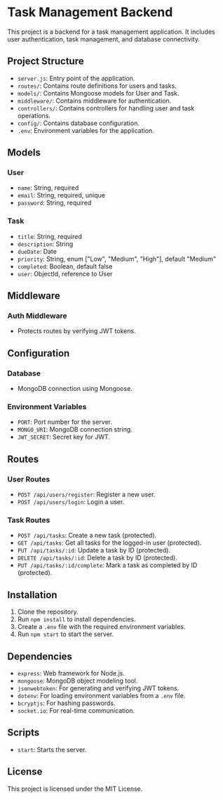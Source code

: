 # Task Management Backend

This project is a backend for a task management application. It includes user authentication, task management, and database connectivity.

## Project Structure

- `server.js`: Entry point of the application.
- `routes/`: Contains route definitions for users and tasks.
- `models/`: Contains Mongoose models for User and Task.
- `middleware/`: Contains middleware for authentication.
- `controllers/`: Contains controllers for handling user and task operations.
- `config/`: Contains database configuration.
- `.env`: Environment variables for the application.

## Models

### User

- `name`: String, required
- `email`: String, required, unique
- `password`: String, required

### Task

- `title`: String, required
- `description`: String
- `dueDate`: Date
- `priority`: String, enum ["Low", "Medium", "High"], default "Medium"
- `completed`: Boolean, default false
- `user`: ObjectId, reference to User

## Middleware

### Auth Middleware

- Protects routes by verifying JWT tokens.

## Configuration

### Database

- MongoDB connection using Mongoose.

### Environment Variables

- `PORT`: Port number for the server.
- `MONGO_URI`: MongoDB connection string.
- `JWT_SECRET`: Secret key for JWT.

## Routes

### User Routes

- `POST /api/users/register`: Register a new user.
- `POST /api/users/login`: Login a user.

### Task Routes

- `POST /api/tasks`: Create a new task (protected).
- `GET /api/tasks`: Get all tasks for the logged-in user (protected).
- `PUT /api/tasks/:id`: Update a task by ID (protected).
- `DELETE /api/tasks/:id`: Delete a task by ID (protected).
- `PUT /api/tasks/:id/complete`: Mark a task as completed by ID (protected).

## Installation

1. Clone the repository.
2. Run `npm install` to install dependencies.
3. Create a `.env` file with the required environment variables.
4. Run `npm start` to start the server.

## Dependencies

- `express`: Web framework for Node.js.
- `mongoose`: MongoDB object modeling tool.
- `jsonwebtoken`: For generating and verifying JWT tokens.
- `dotenv`: For loading environment variables from a `.env` file.
- `bcryptjs`: For hashing passwords.
- `socket.io`: For real-time communication.

## Scripts

- `start`: Starts the server.

## License

This project is licensed under the MIT License.
